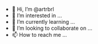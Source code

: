 - 👋 Hi, I’m @artrbrl
- 👀 I’m interested in ...
- 🌱 I’m currently learning ...
- 💞️ I’m looking to collaborate on ...
- 📫 How to reach me ...

<!---
artrbrl/artrbrl is a ✨ special ✨ repository because its `README.md` (this file) appears on your GitHub profile.
You can click the Preview link to take a look at your changes.
--->

